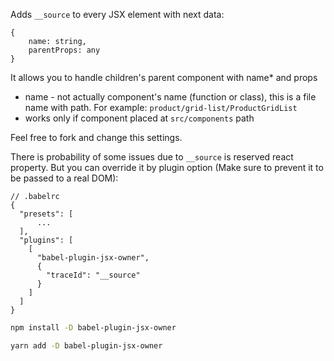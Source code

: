 Adds `__source` to every JSX element with next data: 

```
{
    name: string,
    parentProps: any
}
```

It allows you to handle children's parent component with name* and props

* name - not actually component's name (function or class), this is a file name with path. For example: `product/grid-list/ProductGridList` 
* works only if component placed at `src/components` path

Feel free to fork and change this settings.

There is probability of some issues due to `__source` is reserved react property.
But you can override it by plugin option (Make sure to prevent it to be passed to a real DOM): 
```
// .babelrc
{
  "presets": [
      ...
  ],
  "plugins": [
    [
      "babel-plugin-jsx-owner",
      {
        "traceId": "__source"
      }
    ]
  ]
}

```

```sh
npm install -D babel-plugin-jsx-owner
```

```sh
yarn add -D babel-plugin-jsx-owner
```